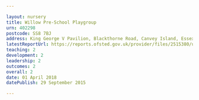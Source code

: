 ```yaml
---

layout: nursery
title: Willow Pre-School Playgroup
urn: 402298
postcode: SS8 7BJ
address: King George V Pavilion, Blackthorne Road, Canvey Island, Essex, SS8 7BJ
latestReportUrl: https://reports.ofsted.gov.uk/provider/files/2515380/urn/402298.pdf
teaching: 2
development: 2
leadership: 2
outcomes: 2
overall: 2
date: 01 April 2018 
datePublish: 29 September 2015

---
```

